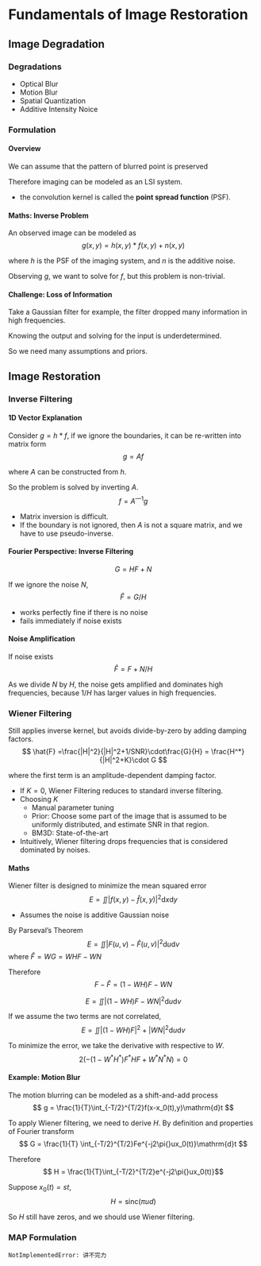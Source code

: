 # Fundamentals of Image Restoration

## Image Degradation

### Degradations

- Optical Blur
- Motion Blur
- Spatial Quantization
- Additive Intensity Noice

### Formulation

#### Overview

We can assume that the pattern of blurred point is preserved

Therefore imaging can be modeled as an LSI system.

- the convolution kernel is called the **point spread function** (PSF).

#### Maths: Inverse Problem

An observed image can be modeled as
$$ g(x,y) = h(x,y) * f(x,y) + n(x,y) $$

where $h$ is the PSF of the imaging system, and $n$ is the additive noise.

Observing $g$, we want to solve for $f$, but this problem is non-trivial.

#### Challenge: Loss of Information

Take a Gaussian filter for example, the filter dropped many information in high frequencies.

Knowing the output and solving for the input is underdetermined.

So we need many assumptions and priors.

## Image Restoration

### Inverse Filtering

#### 1D Vector Explanation

Consider $g=h*f$, if we ignore the boundaries, it can be re-written into matrix form
$$ g = Af $$

where $A$ can be constructed from $h$.

So the problem is solved by inverting $A$.
$$ f=A^{—1}g $$

- Matrix inversion is difficult.
- If the boundary is not ignored, then $A$ is not a square matrix, and we have to use pseudo-inverse.

#### Fourier Perspective: Inverse Filtering

$$ G = HF + N $$

If we ignore the noise $N$,
$$ \hat{F} = G/H $$

- works perfectly fine if there is no noise
- fails immediately if noise exists

#### Noise Amplification

If noise exists
$$ \hat{F} = F + N/H $$

As we divide $N$ by $H$, the noise gets amplified and dominates high frequencies, because $1/H$ has larger values in high frequencies.

### Wiener Filtering

Still applies inverse kernel, but avoids divide-by-zero by adding damping factors.
$$ \hat{F} =\frac{|H|^2}{|H|^2+1/SNR}\cdot\frac{G}{H} = \frac{H^*}{|H|^2+K}\cdot G $$

where the first term is an amplitude-dependent damping factor.

- If $K=0$, Wiener Filtering reduces to standard inverse filtering.
- Choosing $K$
  - Manual parameter tuning
  - Prior: Choose some part of the image that is assumed to be uniformly distributed, and estimate SNR in that region.
  - BM3D: State-of-the-art
- Intuitively, Wiener filtering drops frequencies that is considered dominated by noises.

#### Maths

Wiener filter is designed to minimize the mean squared error
$$ E = \iint |f(x,y)-\hat{f}(x,y)|^2\mathrm{d}x\mathrm{d}y $$

- Assumes the noise is additive Gaussian noise

By Parseval’s Theorem
$$ E = \iint |F(u,v) - \hat{F}(u,v)|^2\mathrm{d}u\mathrm{d}v $$
where $\hat{F}=WG=WHF-WN$

Therefore
$$F-\hat{F}=(1-WH)F-WN$$

$$E=\iint |(1-WH)F-WN|^2\mathrm{d}u\mathrm{d}v$$

If we assume the two terms are not correlated,
$$ E=\iint |(1-WH)F|^2+|WN|^2\mathrm{d}u\mathrm{d}v $$

To minimize the error, we take the derivative with respective to $W$.
$$ 2(-(1-W^*H^*)F^*HF+W^*N^*N)=0 $$

#### Example: Motion Blur

The motion blurring can be modeled as a shift-and-add process
$$ g = \frac{1}{T}\int_{-T/2}^{T/2}f(x-x_0(t),y)\mathrm{d}t $$

To apply Wiener filtering, we need to derive $H$. By definition and properties of Fourier transform
$$ G = \frac{1}{T} \int_{-T/2}^{T/2}Fe^{-j2\pi{}ux_0(t)}\mathrm{d}t $$

Therefore
$$ H = \frac{1}{T}\int_{-T/2}^{T/2}e^{-j2\pi{}ux_0(t)}$$

Suppose $x_0(t)=st$,
$$ H = \textrm{sinc}(\pi{}ud) $$

So $H$ still have zeros, and we should use Wiener filtering.

### MAP Formulation

`NotImplementedError: 讲不完力`
